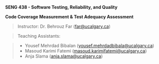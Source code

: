 **SENG 438 - Software Testing, Reliability, and Quality**

**Code Coverage Measurement & Test Adequacy Assessment**

> Instructor: Dr. Behrouz Far (far@ucalgary.ca)

> Teaching Assistants:

> - Yousef Mehrdad Bibalan (yousef.mehrdadbibala@ucalgary.ca)
> - Masoud Karimi Fatemi (masoud.karimifatemi@ucalgary.ca)
> - Anja Slama (anja.slama@ucalgary.ca)

